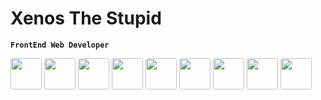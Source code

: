 # Xenos The Stupid

**`FrontEnd Web Developer`**
  
<div>
  <img src="https://cdn.jsdelivr.net/gh/devicons/devicon@latest/icons/react/react-original.svg" style='width:50px;height:50px;border-radius:3px' />
  <img src="https://cdn.jsdelivr.net/gh/devicons/devicon@latest/icons/javascript/javascript-original.svg" style='width:50px;height:50px;border-radius:3px' />
  <img src="https://cdn.jsdelivr.net/gh/devicons/devicon@latest/icons/typescript/typescript-original.svg" style='width:50px;height:50px;border-radius:3px' />
  <img src="https://cdn.jsdelivr.net/gh/devicons/devicon@latest/icons/graphql/graphql-plain.svg" style='width:50px;height:50px;border-radius:3px' />
  <img src="https://cdn.jsdelivr.net/gh/devicons/devicon@latest/icons/nextjs/nextjs-original.svg" style='width:50px;height:50px;border-radius:3px'  />
  <img src="https://cdn.jsdelivr.net/gh/devicons/devicon@latest/icons/css3/css3-original.svg" style='width:50px;height:50px;border-radius:3px'   />
  <img src="https://cdn.jsdelivr.net/gh/devicons/devicon@latest/icons/tailwindcss/tailwindcss-original.svg" style='width:50px;height:50px;border-radius:3px' />
  <img src="https://cdn.jsdelivr.net/gh/devicons/devicon@latest/icons/git/git-original.svg" style='width:50px;height:50px;border-radius:3px' />
  <img src="https://cdn.jsdelivr.net/gh/devicons/devicon@latest/icons/github/github-original.svg" style='width:50px;height:50px;border-radius:3px' />
</div>

